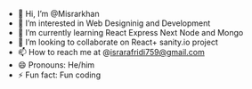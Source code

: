 - 👋 Hi, I’m @Misrarkhan
- 👀 I’m interested in Web Designinig and Development 
- 🌱 I’m currently learning React Express Next Node and Mongo
- 💞️ I’m looking to collaborate on React+ sanity.io project 
- 📫 How to reach me at @israrafridi759@gmail.com
- 😄 Pronouns: He/him 
- ⚡ Fun fact: Fun coding 

<!---
israr917/israr917 is a ✨ special ✨ repository because its `README.md` (this file) appears on your GitHub profile.
You can click the Preview link to take a look at your changes.
--->
